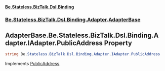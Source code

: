 #### [Be.Stateless.BizTalk.Dsl.Binding](README.md 'README')
### [Be.Stateless.BizTalk.Dsl.Binding.Adapter](Be.Stateless.BizTalk.Dsl.Binding.Adapter.md 'Be.Stateless.BizTalk.Dsl.Binding.Adapter').[AdapterBase](AdapterBase.md 'Be.Stateless.BizTalk.Dsl.Binding.Adapter.AdapterBase')

## AdapterBase.Be.Stateless.BizTalk.Dsl.Binding.Adapter.IAdapter.PublicAddress Property

```csharp
string Be.Stateless.BizTalk.Dsl.Binding.Adapter.IAdapter.PublicAddress { get; }
```

Implements [PublicAddress](IAdapter.PublicAddress.md 'Be.Stateless.BizTalk.Dsl.Binding.Adapter.IAdapter.PublicAddress')
